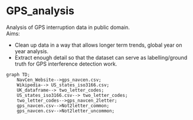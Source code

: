 # GPS_analysis
Analysis of GPS interruption data in public domain.  
Aims:
- Clean up data in a way that allows longer term trends, global year on year analysis.
- Extract enough detail so that the dataset can serve as labelling/ground truth for GPS interference detection work.
```mermaid
graph TD;
    NavCen_Website-->gps_navcen.csv;
    Wikipedia--> US_states_iso3166.csv;
    UK_dataframe--> two_letter_codes;
    US_states_iso3166.csv--> two_letter_codes;
    two_letter_codes-->gps_navcen_2letter;
    gps_navcen.csv-->Not2letter_common;
    gps_navcen.csv-->Not2letter_uncommon;
 ```
